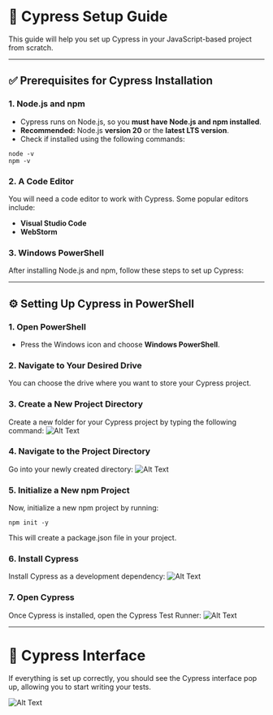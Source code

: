 # 🚀 Cypress Setup Guide

This guide will help you set up Cypress in your JavaScript-based project from scratch.

---

## ✅ Prerequisites for Cypress Installation

### 1. Node.js and npm

- Cypress runs on Node.js, so you **must have Node.js and npm installed**.
- **Recommended:** Node.js **version 20** or the **latest LTS version**.
- Check if installed using the following commands:

```
node -v
npm -v
```



### 2. A Code Editor

You will need a code editor to work with Cypress. Some popular editors include:

- **Visual Studio Code**
- **WebStorm**

### 3. Windows PowerShell

After installing Node.js and npm, follow these steps to set up Cypress:

---

## ⚙️ Setting Up Cypress in PowerShell

### 1. Open PowerShell

- Press the Windows icon and choose **Windows PowerShell**.

### 2. Navigate to Your Desired Drive
You can choose the drive where you want to store your Cypress project. 

### 3. Create a New Project Directory
Create a new folder for your Cypress project by typing the following command:
![Alt Text](https://github.com/user-attachments/assets/44707c7b-c3ca-4feb-9b5f-78d216655826)

### 4. Navigate to the Project Directory
Go into your newly created directory:
![Alt Text](https://github.com/user-attachments/assets/fecd6d18-7bab-48d2-8d91-c21ae33e3131)

### 5. Initialize a New npm Project
Now, initialize a new npm project by running:
```
npm init -y
```
This will create a package.json file in your project.

### 6. Install Cypress
Install Cypress as a development dependency:
![Alt Text](https://github.com/user-attachments/assets/90b94258-46be-44a1-9fdc-5312743ab56a)

### 7. Open Cypress
Once Cypress is installed, open the Cypress Test Runner:
![Alt Text](https://github.com/user-attachments/assets/df574918-4644-4fbe-961b-c880c4f0463d)

---

# 🎉 Cypress Interface
If everything is set up correctly, you should see the Cypress interface pop up, allowing you to start writing your tests.

![Alt Text](https://github.com/user-attachments/assets/6cd6d868-a4e6-4e4c-9e60-c6cdf01cc82f)










